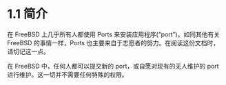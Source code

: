 # 1.1 简介

在 FreeBSD 上几乎所有人都使用 Ports 来安装应用程序(“port”)。如同其他有关 FreeBSD 的事情一样，Ports 也主要来自于志愿者的努力。在阅读这份文档时，请切记这一点。

在 FreeBSD 中，任何人都可以提交新的 port，或自愿对现有的无人维护的 port 进行维护。这一切并不需要任何特殊的权限。

